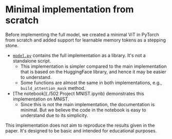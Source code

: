 # Minimal implementation from scratch

Before implementing the full model, we created a minimal ViT in PyTorch from scratch and added support for learnable memory tokens as a stepping stone.

- [`model.py`](./model.py) contains the full implementation as a library. It's not a standalone script.
  - This implementation is simpler compared to the main implementation that is based on the HuggingFace library, and hence it may be easier to understand.
  - Some functions are almost the same in both implementations, e.g., `build_attention_mask` method.
- [The notebook](./502 Project MNIST.ipynb) demonstrates this implementation on MNIST.
  - Since this is not the main implementation, the documentation is minimal. But we believe the code in the notebook is easy to understand due to its simplicity.

This implementation does not aim to reproduce the results given in the paper. It's designed to be basic and intended for educational purposes.
